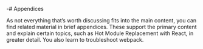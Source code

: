 -# Appendices

As not everything that’s worth discussing fits into the main content, you can find related material in brief appendices. These support the primary content and explain certain topics, such as Hot Module Replacement with React, in greater detail. You also learn to troubleshoot webpack.
